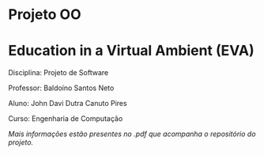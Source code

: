 # Projeto OO

# Education in a Virtual Ambient (EVA)

Disciplina: Projeto de Software

Professor: Baldoíno Santos Neto

Aluno: John Davi Dutra Canuto Pires

Curso: Engenharia de Computação

*Mais informações estão presentes no .pdf que acompanha o repositório do projeto.*
